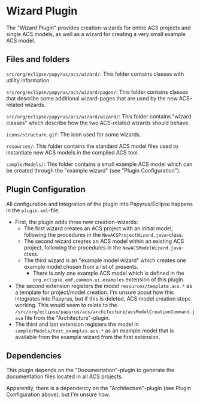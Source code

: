 # Wizard Plugin
The "Wizard Plugin" provides creation-wizards for entire ACS projects and single ACS models, as well as a wizard for creating a very small example ACS model.


## Files and folders
`src/org/eclipse/papyrus/acs/wizard/`: This folder contains classes with utility information.

`src/org/eclipse/papyrus/acs/wizard/pages/`: This folder contains classes that describe some additional wizard-pages that are used by the new ACS-related wizards.

`src/org/eclipse/papyrus/acs/wizard/wizard/`: This folder contains "wizard classes" which describe how the two ACS-related wizards should behave.

`icons/structure.gif`: The icon used for some wizards.

`resources/`: This folder contains the standard ACS model files used to instantiate new ACS models in the compiled ACS tool.

`sample/Models/`: This folder contains a small example ACS model which can be created through the "example wizard" (see "Plugin Configuration").


## Plugin Configuration
All configuration and integration of the plugin into Papyrus/Eclipse happens in the `plugin.xml`-file.

- First, the plugin adds three new creation-wizards:
    - The first wizard creates an ACS project with an initial model, following the procedures in the `NewACSProjectWizard.java`-class.
    - The second wizard creates an ACS model within an existing ACS project, following the procedures in the `NewACSModelWizard.java`-class.
    - The third wizard is an "example model wizard" which creates one example model chosen from a list of presents.
        - There is only one example ACS model which is defined in the `org.eclipse.emf.common.ui.examples` extension of this plugin. 
- The second extension registers the model `resources/template.acs.*` as a template for project/model creation. I'm unsure about how this integrates into Papyrus, but if this is deleted, ACS model creation stops working. This would seem to relate to the `/src/org/eclipse/papyrus/acs/architecture/acsModelCreationCommand.java` file from the "Architecture"-plugin.
- The third and last extension registers the model in `sample/Models/test_examples.acs.*` as an example model that is available from the example wizard from the first extension.


## Dependencies
This plugin depends on the "Documentation"-plugin to generate the documentation files located in all ACS projects.

Apparently, there is a dependency on the "Architecture"-plugin (see Plugin Configuration above), but I'm unsure how.
